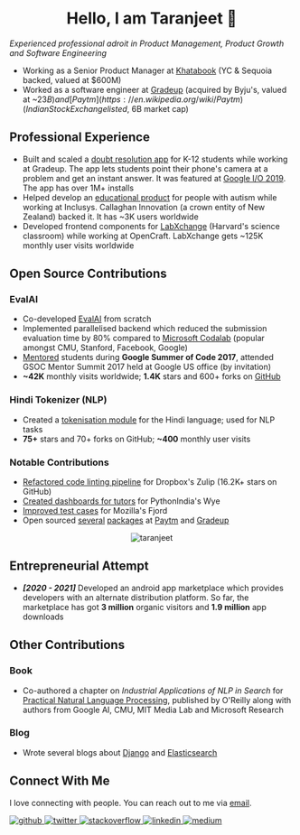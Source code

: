 <div align="center"><h1>Hello, I am Taranjeet 👋</h1></div>

_Experienced professional adroit in Product Management, Product Growth and Software Engineering_

* Working as a Senior Product Manager at [Khatabook](https://techcrunch.com/2021/08/23/indias-khatabook-raises-100-million-for-its-bookkeeping-platform-for-merchants/) (YC & Sequoia backed, valued at $600M)
* Worked as a software engineer at [Gradeup](https://inc42.com/buzz/byjus-acquires-online-preparation-platform-gradeup-rebrands-it-as-byjus-exam-prep/) (acquired by Byju's, valued at ~$23B) and [Paytm](https://en.wikipedia.org/wiki/Paytm) (Indian Stock Exchange listed, ~$6B market cap)

## Professional Experience

* Built and scaled a [doubt resolution app](https://www.facebook.com/watch/?v=883796972040441) for K-12 students while working at Gradeup. The app lets students point their phone's camera at a problem and get an instant answer. It was featured at [Google I/O 2019](https://www.asianage.com/technology/in-other-news/090519/google-io-2019-featured-two-indian-companies-for-excellent-use-of-machine-learning.html). The app has over 1M+ installs
* Helped develop an [educational product](https://www.talkwithmeapp.com/) for people with autism while working at Inclusys. Callaghan Innovation (a crown entity of New Zealand) backed it. It has ~3K users worldwide
* Developed frontend components for [LabXchange](https://www.labxchange.org/) (Harvard's science classroom) while working at OpenCraft. LabXchange gets ~125K monthly user visits worldwide

## Open Source Contributions

### EvalAI

* Co-developed [EvalAI](https://eval.ai/) from scratch
* Implemented parallelised backend which reduced the submission evaluation time by 80% compared to [Microsoft Codalab](https://www.microsoft.com/en-us/research/project/codalab/) (popular amongst CMU, Stanford, Facebook, Google)
* [Mentored](https://summerofcode.withgoogle.com/archive/2017/projects/4507838760091648) students during <strong>Google Summer of Code 2017</strong>, attended GSOC Mentor Summit 2017 held at Google US office (by invitation)
* __\~42K__ monthly visits worldwide; __1.4K__ stars and 600+ forks on [GitHub](https://github.com/Cloud-CV/EvalAI)

### Hindi Tokenizer (NLP)

* Created a [tokenisation module](https://github.com/taranjeet/hindi-tokenizer) for the Hindi language; used for NLP tasks
* __75+__ stars and 70+ forks on GitHub; __\~400__ monthly user visits

### Notable Contributions

* [Refactored code linting pipeline](https://github.com/zulip/zulip/commits?author=taranjeet) for Dropbox's Zulip (16.2K+ stars on GitHub)
* [Created dashboards for tutors](https://github.com/pythonindia/wye/commits?author=taranjeet) for PythonIndia's Wye
* [Improved test cases](https://github.com/mozilla/fjord/commits?author=taranjeet) for Mozilla's Fjord
* Open sourced [several](https://github.com/paytm/django-supermigrate/commits?author=taranjeet) [packages](https://github.com/paytm/django-paytm-oauth/commits?author=taranjeet) at [Paytm](https://github.com/paytm/dj-j-ka-bachcha-field/commits?author=taranjeet) and [Gradeup](https://github.com/gradeup/youknowwho-gui/commits?author=taranjeet)

<div align="center"><img src="https://github-readme-stats.vercel.app/api?username=taranjeet&show_icons=true" alt="taranjeet" /></div>

## Entrepreneurial Attempt

* ___[2020 - 2021]___ Developed an android app marketplace which provides developers with an alternate distribution platform. So far, the marketplace has got <strong>3 million</strong> organic visitors and <strong>1.9 million</strong> app downloads

## Other Contributions

### Book

* Co-authored a chapter on _Industrial Applications of NLP in Search_ for [Practical Natural Language Processing](https://www.amazon.in/Practical-Natural-Language-Processing-Comprehensive/dp/9385889184/), published by O'Reilly along with authors from Google AI, CMU, MIT Media Lab and Microsoft Research

### Blog

* Wrote several blogs about [Django](https://allaboutdjango.com/) and [Elasticsearch](https://taranjeet.medium.com/elasticsearch-building-autocomplete-functionality-494fcf81a7cf)

## Connect With Me

I love connecting with people. You can reach out to me via [email](mailto:taranjeet7114@gmail.com).

<a href="https://github.com/taranjeet" target="_blank">
<img src=https://img.shields.io/badge/github-%2324292e.svg?&style=for-the-badge&logo=github&logoColor=white alt=github style="margin-bottom: 5px;" />
</a>
<a href="https://twitter.com/taranjeet7114" target="_blank">
<img src=https://img.shields.io/badge/twitter-%2300acee.svg?&style=for-the-badge&logo=twitter&logoColor=white alt=twitter style="margin-bottom: 5px;" />
</a>
<a href="https://stackoverflow.com/users/2534102/taranjeet" target="_blank">
<img src=https://img.shields.io/badge/stackoverflow-%23F28032.svg?&style=for-the-badge&logo=stackoverflow&logoColor=white alt=stackoverflow style="margin-bottom: 5px;" />
</a>
<a href="https://linkedin.com/in/taranjeet7114" target="_blank">
<img src=https://img.shields.io/badge/linkedin-%231E77B5.svg?&style=for-the-badge&logo=linkedin&logoColor=white alt=linkedin style="margin-bottom: 5px;" />
</a>
<a href="https://medium.com/@taranjeet" target="_blank">
<img src=https://img.shields.io/badge/medium-%23292929.svg?&style=for-the-badge&logo=medium&logoColor=white alt=medium style="margin-bottom: 5px;" />
</a>
